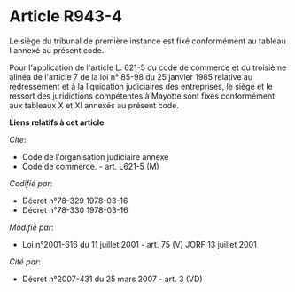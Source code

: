 # Article R943-4

Le siège du tribunal de première instance est fixé conformément au tableau I annexé au présent code.

Pour l'application de l'article L. 621-5 du code de commerce et du troisième alinéa de l'article 7 de la loi n° 85-98 du 25
janvier 1985 relative au redressement et à la liquidation judiciaires des entreprises, le siège et le ressort des
juridictions compétentes à Mayotte sont fixés conformément aux tableaux X et XI annexés au présent code.

**Liens relatifs à cet article**

_Cite_:

  - Code de l'organisation judiciaire annexe
  - Code de commerce. - art. L621-5 (M)

_Codifié par_:

  - Décret n°78-329 1978-03-16
  - Décret n°78-330 1978-03-16

_Modifié par_:

  - Loi n°2001-616 du 11 juillet 2001 - art. 75 (V) JORF 13 juillet 2001

_Cité par_:

  - Décret  n°2007-431 du 25 mars 2007 - art. 3 (VD)
